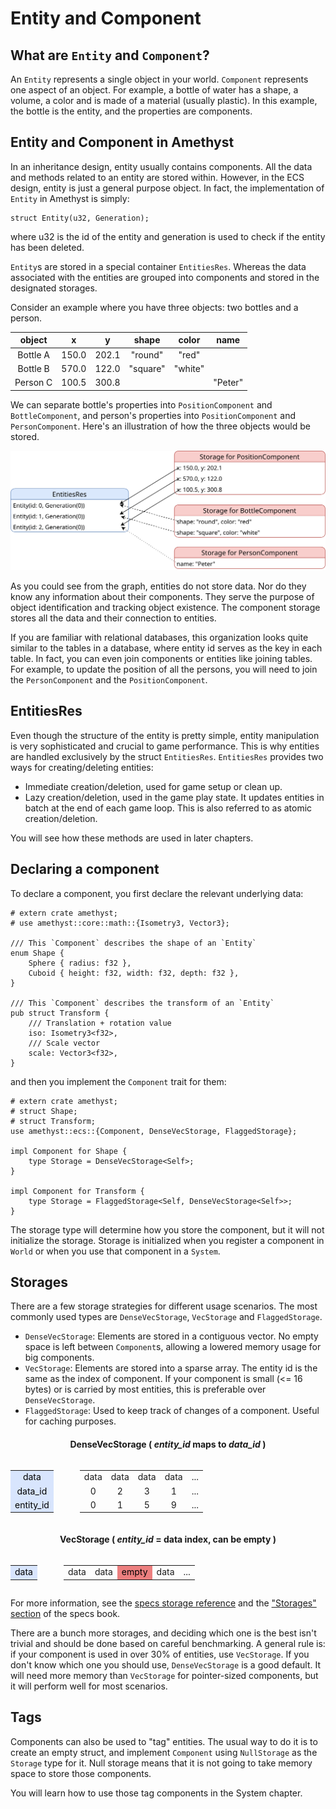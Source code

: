 # Entity and Component

## What are `Entity` and `Component`?

An `Entity` represents a single object in your world. `Component` represents one aspect of an object. For example, a bottle of water has a shape, a volume, a color and is made of a material (usually plastic). In this example, the bottle is the entity, and the properties are components.

## Entity and Component in Amethyst

In an inheritance design, entity usually contains components. All the data and methods related to an entity are stored within. However, in the ECS design, entity is just a general purpose object. In fact, the implementation of `Entity` in Amethyst is simply:

```rust,ignore
struct Entity(u32, Generation);
```

where u32 is the id of the entity and generation is used to check if the entity has been deleted.

`Entity`s are stored in a special container `EntitiesRes`. Whereas the data associated with the entities are grouped into components and stored in the designated storages.

Consider an example where you have three objects: two bottles and a person.

|  object  |   x   |   y   |   shape  |  color  |   name  |
|:--------:|:-----:|:-----:|:--------:|:-------:|:-------:|
| Bottle A | 150.0 | 202.1 |  "round" |  "red"  |         |
| Bottle B | 570.0 | 122.0 | "square" | "white" |         |
| Person C | 100.5 | 300.8 |          |         | "Peter" |

We can separate bottle's properties into `PositionComponent` and `BottleComponent`, and person's properties into `PositionComponent` and `PersonComponent`. Here's an illustration of how the three objects would be stored.

![How entity and components are stored](../images/concepts/component_and_entity.svg)

As you could see from the graph, entities do not store data. Nor do they know any information about their components. They serve the purpose of object identification and tracking object existence. The component storage stores all the data and their connection to entities.

If you are familiar with relational databases, this organization looks quite similar to the tables in a database, where entity id serves as the key in each table. In fact, you can even join components or entities like joining tables. For example, to update the position of all the persons, you will need to join the `PersonComponent` and the `PositionComponent`. 

## EntitiesRes

Even though the structure of the entity is pretty simple, entity manipulation is very sophisticated and crucial to game performance. This is why entities are handled exclusively by the struct `EntitiesRes`. `EntitiesRes` provides two ways for creating/deleting entities:

* Immediate creation/deletion, used for game setup or clean up.
* Lazy creation/deletion, used in the game play state. It updates entities in batch at the end of each game loop. This is also referred to as atomic creation/deletion.

You will see how these methods are used in later chapters.

## Declaring a component

To declare a component, you first declare the relevant underlying data:

```rust,edition2018,no_run,noplaypen
# extern crate amethyst;
# use amethyst::core::math::{Isometry3, Vector3};

/// This `Component` describes the shape of an `Entity`
enum Shape {
    Sphere { radius: f32 },
    Cuboid { height: f32, width: f32, depth: f32 },
}

/// This `Component` describes the transform of an `Entity`
pub struct Transform {
    /// Translation + rotation value
    iso: Isometry3<f32>,
    /// Scale vector
    scale: Vector3<f32>,
}
```

and then you implement the `Component` trait for them:

```rust,edition2018,no_run,noplaypen
# extern crate amethyst;
# struct Shape;
# struct Transform;
use amethyst::ecs::{Component, DenseVecStorage, FlaggedStorage};

impl Component for Shape {
    type Storage = DenseVecStorage<Self>;
}

impl Component for Transform {
    type Storage = FlaggedStorage<Self, DenseVecStorage<Self>>;
}
```

The storage type will determine how you store the component, but it will not initialize the storage. Storage is initialized when you register a component in `World` or when you use that component in a `System`.

## Storages

There are a few storage strategies for different usage scenarios. The most commonly used types are `DenseVecStorage`, `VecStorage` and `FlaggedStorage`.

* `DenseVecStorage`: Elements are stored in a contiguous vector. No empty space is left between `Component`s, allowing a lowered memory usage for big components.
* `VecStorage`: Elements are stored into a sparse array. The entity id is the same as the index of component. If your component is small (<= 16 bytes) or is carried by most entities, this is preferable over `DenseVecStorage`.
* `FlaggedStorage`: Used to keep track of changes of a component. Useful for caching purposes.

<!-- DenseVec Storage Diagram Table -->
<div style="width: 100%">
    <h4 style="text-align: center; font-weight: bold">DenseVecStorage ( <em>entity_id</em> maps to <em>data_id</em> )</h4>
    <div style="display: flex">
        <div style="margin-right: 3em">
            <table style="text-align: center;">
                <tr><td style="background-color: #D8E5FD; color: black;">data</td></tr>
                <tr><td style="background-color: #D8E5FD; color: black;">data_id</td></tr>
                <tr><td style="background-color: #D8E5FD; color: black;">entity_id</td></tr>
            </table>
        </div>
        <div style="flex-grow: 1; text-align: center">
            <table style="width: 100%">
                <tr>
                    <td>data</td>
                    <td>data</td>
                    <td>data</td>
                    <td>data</td>
                    <td>...</td>
                </tr>
                <tr>
                    <td>0</td>
                    <td>2</td>
                    <td>3</td>
                    <td>1</td>
                    <td>...</td>
                </tr>
                <tr>
                    <td>0</td>
                    <td>1</td>
                    <td>5</td>
                    <td>9</td>
                    <td>...</td>
                </tr>
            </table>
        </div>
</div>

<!-- VecStorage Diagram Table -->
<div style="width: 100%">
    <h4 style="text-align: center; font-weight: bold">VecStorage ( <em>entity_id</em> = data index, can be empty )</h4>
    <div style="display: flex">
        <div style="margin-right: 3em">
            <table><tr><td style="background-color: #D8E5FD; color: black;">data</td></tr></table>
        </div>
        <div style="flex-grow: 1; text-align: center">
            <table style="width: 100%">
                <tr>
                    <td>data</td>
                    <td>data</td>
                    <td style="background-color: #E22C2C99; color: black;">empty</td>
                    <td>data</td>
                    <td>...</td>
                </tr>
            </table>
        </div>
</div>

For more information, see the [specs storage reference](https://docs.rs/specs/latest/specs/storage/index.html)
and the ["Storages" section](https://slide-rs.github.io/specs/05_storages.html) of the specs book.

There are a bunch more storages, and deciding which one is the best isn't trivial and should be done based on careful benchmarking. A general rule is: if your component is used in over 30% of entities, use `VecStorage`. If you don't know which one you should use, `DenseVecStorage` is a good default. It will need more memory than `VecStorage` for pointer-sized components, but it will perform well for most scenarios.

## Tags

Components can also be used to "tag" entities.
The usual way to do it is to create an empty struct, and implement `Component` using `NullStorage` as the `Storage` type for it.
Null storage means that it is not going to take memory space to store those components.

You will learn how to use those tag components in the System chapter.